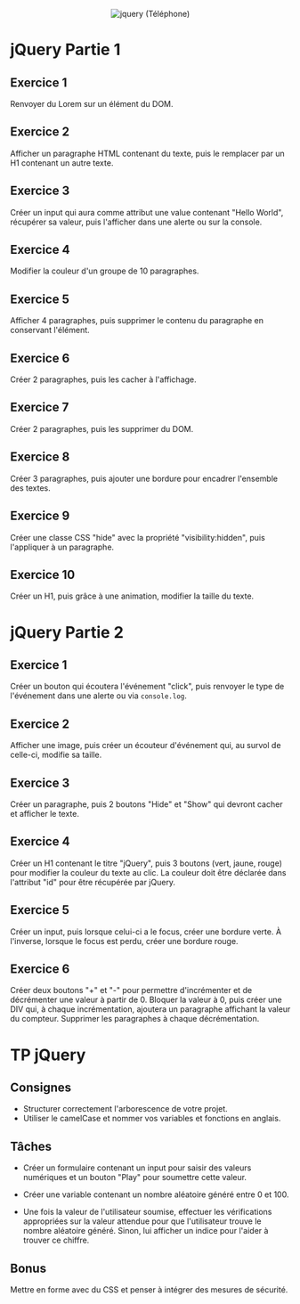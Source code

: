 <p align="center">
  <img src="https://github.com/nicos02/Exercices-et-TP-JQuery/assets/135131275/b4ff5ec0-bf13-4489-9d82-f40839568227" alt="jquery (Téléphone)">
</p>

# jQuery Partie 1

## Exercice 1

Renvoyer du Lorem sur un élément du DOM.

## Exercice 2

Afficher un paragraphe HTML contenant du texte, puis le remplacer par un H1 contenant un autre texte.

## Exercice 3

Créer un input qui aura comme attribut une value contenant "Hello World", récupérer sa valeur, puis l'afficher dans une alerte ou sur la console.

## Exercice 4

Modifier la couleur d'un groupe de 10 paragraphes.

## Exercice 5

Afficher 4 paragraphes, puis supprimer le contenu du paragraphe en conservant l'élément.

## Exercice 6

Créer 2 paragraphes, puis les cacher à l'affichage.

## Exercice 7

Créer 2 paragraphes, puis les supprimer du DOM.

## Exercice 8

Créer 3 paragraphes, puis ajouter une bordure pour encadrer l'ensemble des textes.

## Exercice 9

Créer une classe CSS "hide" avec la propriété "visibility:hidden", puis l'appliquer à un paragraphe.

## Exercice 10

Créer un H1, puis grâce à une animation, modifier la taille du texte.

# jQuery Partie 2

## Exercice 1

Créer un bouton qui écoutera l'événement "click", puis renvoyer le type de l'événement dans une alerte ou via `console.log`.

## Exercice 2

Afficher une image, puis créer un écouteur d'événement qui, au survol de celle-ci, modifie sa taille.

## Exercice 3

Créer un paragraphe, puis 2 boutons "Hide" et "Show" qui devront cacher et afficher le texte.

## Exercice 4

Créer un H1 contenant le titre "jQuery", puis 3 boutons (vert, jaune, rouge) pour modifier la couleur du texte au clic. La couleur doit être déclarée dans l'attribut "id" pour être récupérée par jQuery.

## Exercice 5

Créer un input, puis lorsque celui-ci a le focus, créer une bordure verte. À l'inverse, lorsque le focus est perdu, créer une bordure rouge.

## Exercice 6

Créer deux boutons "+" et "-" pour permettre d'incrémenter et de décrémenter une valeur à partir de 0. Bloquer la valeur à 0, puis créer une DIV qui, à chaque incrémentation, ajoutera un paragraphe affichant la valeur du compteur. Supprimer les paragraphes à chaque décrémentation.

# TP jQuery

## Consignes

- Structurer correctement l'arborescence de votre projet.
- Utiliser le camelCase et nommer vos variables et fonctions en anglais.

## Tâches

- Créer un formulaire contenant un input pour saisir des valeurs numériques et un bouton "Play" pour soumettre cette valeur.

- Créer une variable contenant un nombre aléatoire généré entre 0 et 100.

- Une fois la valeur de l'utilisateur soumise, effectuer les vérifications appropriées sur la valeur attendue pour que l'utilisateur trouve le nombre aléatoire généré. Sinon, lui afficher un indice pour l'aider à trouver ce chiffre.

## Bonus

Mettre en forme avec du CSS et penser à intégrer des mesures de sécurité.

